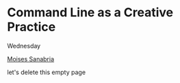 # Command Line as a Creative Practice

Wednesday

[Moises Sanabria](/ep/profile/v6pSS8EP8fM)

let's delete this empty page